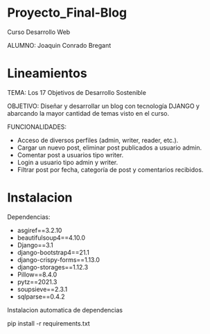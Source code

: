 # Proyecto_Final-Blog

Curso Desarrollo Web

ALUMNO: Joaquin Conrado Bregant

# Lineamientos

TEMA: Los 17 Objetivos de Desarrollo Sostenible

OBJETIVO: Diseñar y desarrollar un blog con tecnología DJANGO y abarcando la mayor cantidad de temas visto en el curso.

FUNCIONALIDADES: 
- Acceso de diversos perfiles (admin, writer, reader, etc.).
- Cargar un nuevo post, eliminar post publicados a usuario admin.
- Comentar post a usuarios tipo writer.
- Login a usuario tipo admin y writer.
- Filtrar post por fecha, categoría de post y comentarios recibidos.

# Instalacion

Dependencias:

- asgiref==3.2.10
- beautifulsoup4==4.10.0
- Django==3.1
- django-bootstrap4==21.1
- django-crispy-forms==1.13.0
- django-storages==1.12.3
- Pillow==8.4.0
- pytz==2021.3
- soupsieve==2.3.1
- sqlparse==0.4.2

Instalacion automatica de dependencias

  pip install -r requirements.txt

